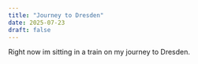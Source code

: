 ```yaml
---
title: "Journey to Dresden"
date: 2025-07-23
draft: false
---
```


Right now im sitting in a train on my journey to Dresden.